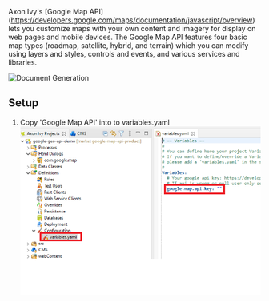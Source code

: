 Axon Ivy's [Google Map API] (https://developers.google.com/maps/documentation/javascript/overview) lets you customize maps with your own content and imagery for display on web pages and mobile devices. The Google Map API features four basic map types (roadmap, satellite, hybrid, and terrain) which you can modify using layers and styles, controls and events, and various services and libraries.

![Document Generation](doc/expample.png)

## Setup

1. Copy 'Google Map API' into to variables.yaml
![save-keys](doc/google-api-key.png)